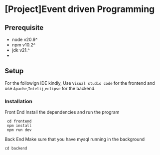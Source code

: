 # [Project]Event driven Programming

## Prerequisite
- node v20.9^
- npm v10.2^
- jdk v21.^
- 
## Setup
For the followign IDE kindly, Use `Visual studio code` for the frontend and use `Apache`,`Intelij`,`eclipse` for the backend.

### Installation 

Front End
Install the dependencies and run the program
```
 cd frontend
 npm install
 npm run dev
```

Back End
Make sure that you have mysql running in the background
```
cd backend
```
